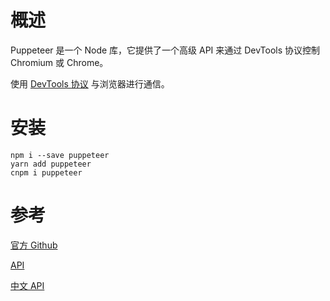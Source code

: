 # 概述

Puppeteer 是一个 Node 库，它提供了一个高级 API 来通过 DevTools 协议控制 Chromium 或 Chrome。

使用 [DevTools 协议](https://chromedevtools.github.io/devtools-protocol/) 与浏览器进行通信。

# 安装

```shell
npm i --save puppeteer
yarn add puppeteer
cnpm i puppeteer
```

# 参考

[官方 Github](https://github.com/GoogleChrome/puppeteer)

[API](https://pptr.dev/)

[中文 API](https://zhaoqize.github.io/puppeteer-api-zh_CN/)